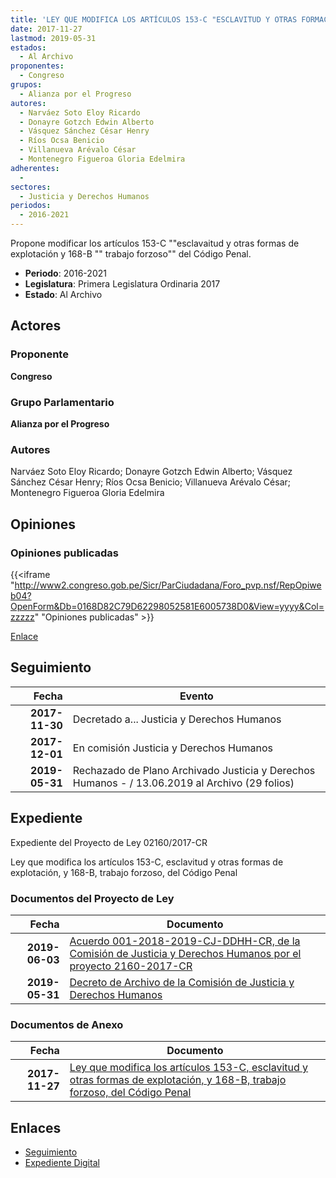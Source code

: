 ```yaml
---
title: 'LEY QUE MODIFICA LOS ARTÍCULOS 153-C "ESCLAVITUD Y OTRAS FORMACIÓN DE EXPLOTACIÓN" Y 168-B "TRABAJO FORZOSO" DEL CÓDIGO PENAL'
date: 2017-11-27
lastmod: 2019-05-31
estados: 
  - Al Archivo
proponentes: 
  - Congreso
grupos: 
  - Alianza por el Progreso
autores: 
  - Narváez Soto Eloy Ricardo
  - Donayre Gotzch Edwin Alberto
  - Vásquez Sánchez César Henry
  - Ríos Ocsa Benicio
  - Villanueva Arévalo César
  - Montenegro Figueroa Gloria Edelmira
adherentes: 
  - 
sectores: 
  - Justicia y Derechos Humanos
periodos: 
  - 2016-2021
---
```


Propone modificar los artículos 153-C ""esclavaitud y otras formas de explotación y 168-B "" trabajo forzoso"" del Código Penal.

- **Periodo**: 2016-2021
- **Legislatura**: Primera Legislatura Ordinaria 2017
- **Estado**: Al Archivo

## Actores

### Proponente

**Congreso**

### Grupo Parlamentario

**Alianza por el Progreso**

### Autores

Narváez Soto Eloy Ricardo; Donayre Gotzch Edwin Alberto; Vásquez Sánchez César Henry; Ríos Ocsa Benicio; Villanueva Arévalo César; Montenegro Figueroa Gloria Edelmira


## Opiniones

### Opiniones publicadas

{{<iframe "http://www2.congreso.gob.pe/Sicr/ParCiudadana/Foro_pvp.nsf/RepOpiweb04?OpenForm&Db=0168D82C79D62298052581E6005738D0&View=yyyy&Col=zzzzz" "Opiniones publicadas" >}}

[Enlace](http://www2.congreso.gob.pe/Sicr/ParCiudadana/Foro_pvp.nsf/RepOpiweb04?OpenForm&Db=0168D82C79D62298052581E6005738D0&View=yyyy&Col=zzzzz)

## Seguimiento

| Fecha | Evento |
|------:|--------|
| **2017-11-30** | Decretado a... Justicia y Derechos Humanos|
| **2017-12-01** | En comisión Justicia y Derechos Humanos|
| **2019-05-31** | Rechazado de Plano Archivado Justicia y Derechos Humanos - / 13.06.2019 al Archivo (29 folios)|


## Expediente

Expediente del Proyecto de Ley 02160/2017-CR

Ley que modifica los artículos 153-C, esclavitud y otras formas de explotación, y 168-B, trabajo forzoso, del Código Penal


### Documentos del Proyecto de Ley

| Fecha | Documento |
|------:|--------|
| **2019-06-03** | [Acuerdo 001-2018-2019-CJ-DDHH-CR, de la Comisión de Justicia y Derechos Humanos por el proyecto 2160-2017-CR](http://www.leyes.congreso.gob.pe/Documentos/2016_2021/Decretos/Archivamiento/DA0040620190603.pdf) |
| **2019-05-31** | [Decreto de Archivo de la Comisión de Justicia y Derechos Humanos](http://www.leyes.congreso.gob.pe/Documentos/2016_2021/Decretos/Archivamiento/DA0216020190531.pdf) |

### Documentos de Anexo

| Fecha | Documento |
|------:|--------|
| **2017-11-27** | [Ley que modifica los artículos 153-C, esclavitud y otras formas de explotación, y 168-B, trabajo forzoso, del Código Penal](http://www.leyes.congreso.gob.pe/Documentos/2016_2021/Proyectos_de_Ley_y_de_Resoluciones_Legislativas/PL0216020171127.pdf) |

## Enlaces 

- [Seguimiento](http://www2.congreso.gob.pe/Sicr/TraDocEstProc/CLProLey2016.nsf/f7fff46988ca05b1052578e100829cc7/853b02db4900d645052581e6005432b6?OpenDocument)
- [Expediente Digital](http://www2.congreso.gob.pe/Sicr/TraDocEstProc/CLProLey2016.nsf/f7fff46988ca05b1052578e100829cc7/853b02db4900d645052581e6005432b6?OpenDocument&Click=05257FB7005EB655.eb71d0cf91d8294e05256cdf006b5706/$Body/0.1C6C)
